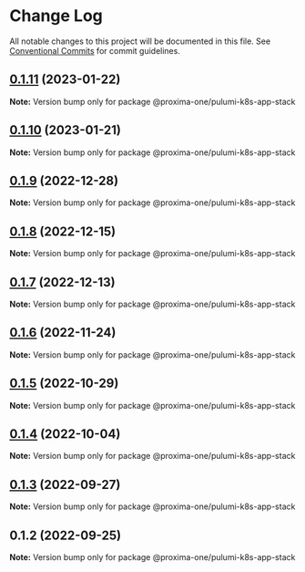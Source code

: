 # Change Log

All notable changes to this project will be documented in this file.
See [Conventional Commits](https://conventionalcommits.org) for commit guidelines.

## [0.1.11](https://github.com/proxima-one/pulumi-components/compare/@proxima-one/pulumi-k8s-app-stack@0.1.10...@proxima-one/pulumi-k8s-app-stack@0.1.11) (2023-01-22)

**Note:** Version bump only for package @proxima-one/pulumi-k8s-app-stack





## [0.1.10](https://github.com/proxima-one/pulumi-components/compare/@proxima-one/pulumi-k8s-app-stack@0.1.9...@proxima-one/pulumi-k8s-app-stack@0.1.10) (2023-01-21)

**Note:** Version bump only for package @proxima-one/pulumi-k8s-app-stack





## [0.1.9](https://github.com/proxima-one/pulumi-components/compare/@proxima-one/pulumi-k8s-app-stack@0.1.8...@proxima-one/pulumi-k8s-app-stack@0.1.9) (2022-12-28)

**Note:** Version bump only for package @proxima-one/pulumi-k8s-app-stack





## [0.1.8](https://github.com/proxima-one/pulumi-components/compare/@proxima-one/pulumi-k8s-app-stack@0.1.7...@proxima-one/pulumi-k8s-app-stack@0.1.8) (2022-12-15)

**Note:** Version bump only for package @proxima-one/pulumi-k8s-app-stack





## [0.1.7](https://github.com/proxima-one/pulumi-components/compare/@proxima-one/pulumi-k8s-app-stack@0.1.6...@proxima-one/pulumi-k8s-app-stack@0.1.7) (2022-12-13)

**Note:** Version bump only for package @proxima-one/pulumi-k8s-app-stack





## [0.1.6](https://github.com/proxima-one/pulumi-components/compare/@proxima-one/pulumi-k8s-app-stack@0.1.5...@proxima-one/pulumi-k8s-app-stack@0.1.6) (2022-11-24)

**Note:** Version bump only for package @proxima-one/pulumi-k8s-app-stack





## [0.1.5](https://github.com/proxima-one/pulumi-components/compare/@proxima-one/pulumi-k8s-app-stack@0.1.4...@proxima-one/pulumi-k8s-app-stack@0.1.5) (2022-10-29)

**Note:** Version bump only for package @proxima-one/pulumi-k8s-app-stack





## [0.1.4](https://github.com/proxima-one/pulumi-components/compare/@proxima-one/pulumi-k8s-app-stack@0.1.3...@proxima-one/pulumi-k8s-app-stack@0.1.4) (2022-10-04)

**Note:** Version bump only for package @proxima-one/pulumi-k8s-app-stack





## [0.1.3](https://github.com/proxima-one/pulumi-components/compare/@proxima-one/pulumi-k8s-app-stack@0.1.2...@proxima-one/pulumi-k8s-app-stack@0.1.3) (2022-09-27)

**Note:** Version bump only for package @proxima-one/pulumi-k8s-app-stack





## 0.1.2 (2022-09-25)

**Note:** Version bump only for package @proxima-one/pulumi-k8s-app-stack
